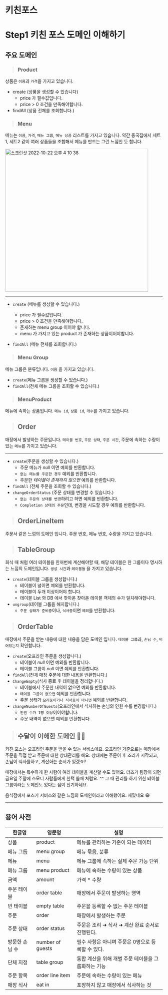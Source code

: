 # 키친포스

# Step1 키친 포스 도메인 이해하기 

## 주요 도메인

> ### Product
상품은 `이름`과 `가격`을 가지고 있습니다. 
- create (상품을 생성할 수 있습니다)
  - price 가 필수값입니다.
  - price > 0 조건을 만족해야합니다.
- findAll (상품 전체를 조회합니다.)

> ### Menu
메뉴는 `이름`, `가격`, `메뉴 그룹`, `메뉴 상품` 리스트를 가지고 있습니다.
약간 중국집에서 세트 1, 세트2 같이 여러 상품들을 조합해서 메뉴를 만드는 그런 느낌인 듯 합니다.

<img width="457" alt="스크린샷 2022-10-22 오후 4 10 38" src="https://user-images.githubusercontent.com/26570275/197325889-d0d5e8f0-18d4-473c-aa05-16cce2a1bb77.png">


---

- `create` (메뉴를 생성할 수 있습니다.)
    - price 가 필수값입니다.
    - price > 0 조건을 만족해야합니다.
    - 존재하는 menu group 이어야 합니다. 
    - menu 가 가지고 있는 product 가 존재하는 상품이어야합니다.
  
- `findAll` (메뉴 전체를 조회합니다.)


> ### Menu Group
메뉴 그룹은 분류입니다. `이름` 을 가지고 있습니다.
- `create`(메뉴 그룹을 생성할 수 있습니다.)
- `findAll`(전체 메뉴 그룹을 조회할 수 있습니다.)

> ### MenuProduct
메뉴에 속하는 상품입니다. `메뉴 id`, `상품 id`, `개수`를 가지고 있습니다.


> ## Order
매장에서 발생하는 주문입니다.  `테이블 번호`, `주문 상태`, `주문 시간`, 주문에 속하는 수량이 있는 `메뉴`를 가지고 있습니다.

---

- `create`(주문을 생성할 수 있습니다.)
  - 주문 메뉴가 *null* 이면 예외를 반환합니다.
  - `없는 메뉴를 주문한 경우` 예외를 반환합니다.
  - 주문한 *테이블이 존재하지 않으면* 예외를 반환합니다.
- `findAll` (전체 주문을 조회할 수 있습니다.)
- `changeOrderStatus` (주문 상태를 변경할 수 있습니다.)
  - `없는 주문의 상태를 변경`하려고 하면 예외를 반환합니다.
  - `Completion 상태의 주문`인데, 변경을 시도할 경우 예외를 반환합니다.

> ## OrderLineItem
주문서 같은 느낌의 도메인 입니다. 주문 번호, 메뉴 번호, 수량을 가지고 있습니다.

> ## TableGroup
회식 때 처럼 여러 테이블을 한꺼번에 계산해야할 때, 해당 테이블은 한 그룹이다 명시하는 느낌의 도메인입니다.
`생성 시간`과 `테이블들` 을 가지고 있습니다. 

- `create`(테이블 그룹을 생성합니다.)
  - 테이블이 널이면 예외를 반환합니다.
  - 테이블이 두개 이상이어야 합니다.
  - 테이블 List 와 DB 에서 찾아온  찾아온 테이블 객체의 수가 일치해야합니다.
- `ungroup`(테이블 그룹을 해지합니다.)
  - `주문 상태가 준비중`이나, `식사중`이면 `예외`를 반환합니다.

> ## OrderTable
매장에서 주문을 받는 내용에 대한 내용을 담은 도메인 입니다. `테이블 그룹`과, `손님 수`, `비어있는지` 확인합니다.
- `create`(오프라인 주문을 생성합니다.)
  - 테이블이 *null* 이면 예외를 반환합니다.
  - 테이블 그룹이 *null* 이면 예외를 반환합니다.
- `findAll`(전체 매장 주문에 대한 내용을 반환합니다.)
- `ChangeEmpty`(식사 종료 후 테이블을 정리합니다.)
  - 테이블에서 주문한 내역이 없으면 예외를 반환합니다.
  - `테이블 그룹이 없으면` 예외를 반환합니다.
  - 주문 상태가 `요리중이거나 식사중이 아니면` 예외를 반환합니다.
- `changeNumberOfGuests`(오프라인에서 식사하는 손님의 인원 수를 변경합니다.)
  - `인원 수가 1명 이상`이어야합니다.
  - 주문 내역이 없으면 예외를 반환합니다.

  
> ## 수달이 이해한 도메인 ✍🏻 
키친 포스는 오프라인 주문을 받을 수 있는 서비스에요. 
오프라인 기준으로는 매장에서 주문을 직접 받고 주문에 대한 상태관리를 해요. 
상태에는 주문이 후 조리가 시작되고, 손님이 식사를하고, 계산하는 순서가 있겠죠?

매장에서는 특수하게 한 사람이 여러 테이블을 계산할 수도 있어요. 더즈가 팀장이 되면
금요일 주말에 스모디 사람들에게 한턱 쏠때 처럼요. ^^ 그 때 관리를 하기 위한 테이블 그룹이라는 도메인도 있다는 점이 신기하네요.

음식점에서 포스기 서비스와 같은 느낌의 도메인이라고 이해했어요. 재밌네요 😀

---


## 용어 사전

| 한글명 | 영문명 | 설명 |
| --- | --- | --- |
| 상품 | product | 메뉴를 관리하는 기준이 되는 데이터 |
| 메뉴 그룹 | menu group | 메뉴 묶음, 분류 |
| 메뉴 | menu | 메뉴 그룹에 속하는 실제 주문 가능 단위 |
| 메뉴 그룹 | menu product | 메뉴에 속하는 수량이 있는 상품 |
| 금액 | amount | 가격 * 수량 |
| 주문 테이블 | order table | 매장에서 주문이 발생하는 영역 |
| 빈 테이블 | empty table | 주문을 등록할 수 없는 주문 테이블 |
| 주문 | order | 매장에서 발생하는 주문 |
| 주문 상태 | order status | 주문은 조리 ➜ 식사 ➜ 계산 완료 순서로 진행된다. |
| 방문한 손님 수 | number of guests | 필수 사항은 아니며 주문은 0명으로 등록할 수 있다. |
| 단체 지정 | table group | 통합 계산을 위해 개별 주문 테이블을 그룹화하는 기능 |
| 주문 항목 | order line item | 주문에 속하는 수량이 있는 메뉴 |
| 매장 식사 | eat in | 포장하지 않고 매장에서 식사하는 것 |
